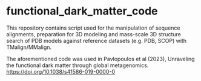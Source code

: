 # functional_dark_matter_code


This repository contains script used for the manipulation of sequence alignments, preparation for 3D modeling and mass-scale 3D structure search of PDB models against reference datasets (e.g. PDB, SCOP) with TMalign/MMalign.

The aforementioned code was used in Pavlopoulos et al (2023), Unraveling the functional dark matter through global metagenomics. https://doi.org/10.1038/s41586-019-0000-0
